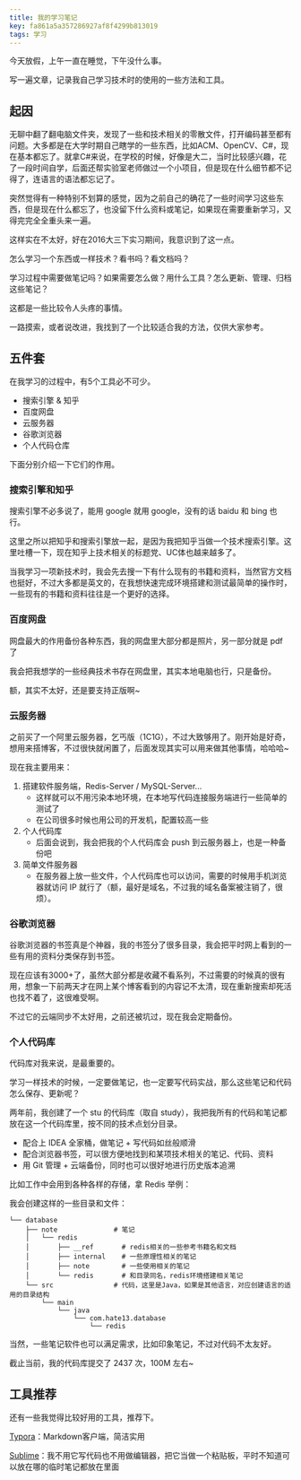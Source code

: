 ```yaml
---
title: 我的学习笔记
key: fa861a5a357286927af8f4299b813019
tags: 学习
---
```


今天放假，上午一直在睡觉，下午没什么事。

写一遍文章，记录我自己学习技术时的使用的一些方法和工具。

<!--more-->

## 起因

无聊中翻了翻电脑文件夹，发现了一些和技术相关的零散文件，打开编码甚至都有问题。大多都是在大学时期自己瞎学的一些东西，比如ACM、OpenCV、C#，现在基本都忘了。就拿C#来说，在学校的时候，好像是大二，当时比较感兴趣，花了一段时间自学，后面还帮实验室老师做过一个小项目，但是现在什么细节都不记得了，连语言的语法都忘记了。

突然觉得有一种特别不划算的感觉，因为之前自己的确花了一些时间学习这些东西，但是现在什么都忘了，也没留下什么资料或笔记，如果现在需要重新学习，又得完完全全重头来一遍。

这样实在不太好，好在2016大三下实习期间，我意识到了这一点。

怎么学习一个东西或一样技术？看书吗？看文档吗？

学习过程中需要做笔记吗？如果需要怎么做？用什么工具？怎么更新、管理、归档这些笔记？

这都是一些比较令人头疼的事情。

一路摸索，或者说改进，我找到了一个比较适合我的方法，仅供大家参考。

## 五件套

在我学习的过程中，有5个工具必不可少。

- 搜索引擎 & 知乎
- 百度网盘
- 云服务器
- 谷歌浏览器
- 个人代码仓库

下面分别介绍一下它们的作用。

### 搜索引擎和知乎

搜索引擎不必多说了，能用 google 就用 google，没有的话 baidu 和 bing 也行。

这里之所以把知乎和搜索引擎放一起，是因为我把知乎当做一个技术搜索引擎。这里吐槽一下，现在知乎上技术相关的标题党、UC体也越来越多了。

当我学习一项新技术时，我会先去搜一下有什么现有的书籍和资料，当然官方文档也挺好，不过大多都是英文的，在我想快速完成环境搭建和测试最简单的操作时，一些现有的书籍和资料往往是一个更好的选择。

### 百度网盘

网盘最大的作用备份各种东西，我的网盘里大部分都是照片，另一部分就是 pdf 了

我会把我想学的一些经典技术书存在网盘里，其实本地电脑也行，只是备份。

额，其实不太好，还是要支持正版啊~

### 云服务器

之前买了一个阿里云服务器，乞丐版（1C1G），不过大致够用了。刚开始是好奇，想用来搭博客，不过很快就闲置了，后面发现其实可以用来做其他事情，哈哈哈~

现在我主要用来：

1. 搭建软件服务端，Redis-Server / MySQL-Server...
   - 这样就可以不用污染本地环境，在本地写代码连接服务端进行一些简单的测试了
   - 在公司很多时候也用公司的开发机，配置较高一些
2. 个人代码库
   - 后面会说到，我会把我的个人代码库会 push 到云服务器上，也是一种备份吧
3. 简单文件服务器
   - 在服务器上放一些文件，个人代码库也可以访问，需要的时候用手机浏览器就访问 IP 就行了（额，最好是域名，不过我的域名备案被注销了，很烦）。

### 谷歌浏览器

谷歌浏览器的书签真是个神器，我的书签分了很多目录，我会把平时网上看到的一些有用的资料分类保存到书签。

现在应该有3000+了，虽然大部分都是收藏不看系列，不过需要的时候真的很有用，想象一下前两天才在网上某个博客看到的内容记不太清，现在重新搜索却死活也找不着了，这很难受啊。

不过它的云端同步不太好用，之前还被坑过，现在我会定期备份。

### 个人代码库

代码库对我来说，是最重要的。

学习一样技术的时候，一定要做笔记，也一定要写代码实战，那么这些笔记和代码怎么保存、更新呢？

两年前，我创建了一个 stu 的代码库（取自 study），我把我所有的代码和笔记都放在这一个代码库里，按不同的技术点划分目录。

- 配合上 IDEA 全家桶，做笔记 + 写代码如丝般顺滑
- 配合浏览器书签，可以很方便地找到和某项技术相关的笔记、代码、资料
- 用 Git 管理 + 云端备份，同时也可以很好地进行历史版本追溯

比如工作中会用到各种各样的存储，拿 Redis 举例：

我会创建这样的一些目录和文件：

``` 
└── database
    ├── note              # 笔记
    │   └── redis
    │       ├── __ref       # redis相关的一些参考书籍名和文档
    │       ├── internal    # 一些原理性相关的笔记
    │       ├── note        # 一些使用相关的笔记
    │       └── redis       # 和目录同名，redis环境搭建相关笔记
    └── src               # 代码，这里是Java，如果是其他语言，对应创建语言的适用的目录结构
        └── main
            └── java
                └── com.hate13.database
                    └── redis
```

当然，一些笔记软件也可以满足需求，比如印象笔记，不过对代码不太友好。

截止当前，我的代码库提交了 2437 次，100M 左右~

## 工具推荐

还有一些我觉得比较好用的工具，推荐下。

[Typora](https://typora.io/)：Markdown客户端，简洁实用

[Sublime](https://www.sublimetext.com/)：我不用它写代码也不用做编辑器，把它当做一个粘贴板，平时不知道可以放在哪的临时笔记都放在里面